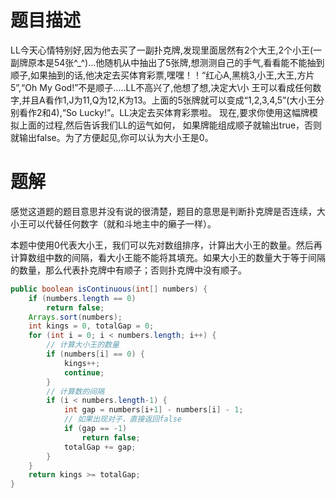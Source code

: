 

# 题目描述

LL今天心情特别好,因为他去买了一副扑克牌,发现里面居然有2个大王,2个小王(一副牌原本是54张^_^)...他随机从中抽出了5张牌,想测测自己的手气,看看能不能抽到顺子,如果抽到的话,他决定去买体育彩票,嘿嘿！！“红心A,黑桃3,小王,大王,方片5”,“Oh My God!”不是顺子.....LL不高兴了,他想了想,决定大\小 王可以看成任何数字,并且A看作1,J为11,Q为12,K为13。上面的5张牌就可以变成“1,2,3,4,5”(大小王分别看作2和4),“So Lucky!”。LL决定去买体育彩票啦。 现在,要求你使用这幅牌模拟上面的过程,然后告诉我们LL的运气如何， 如果牌能组成顺子就输出true，否则就输出false。为了方便起见,你可以认为大小王是0。

# 题解

感觉这道题的题目意思并没有说的很清楚，题目的意思是判断扑克牌是否连续，大小王可以代替任何数字（就和斗地主中的癞子一样）。

本题中使用0代表大小王，我们可以先对数组排序，计算出大小王的数量。然后再计算数组中数的间隔，看大小王能不能将其填充。如果大小王的数量大于等于间隔的数量，那么代表扑克牌中有顺子；否则扑克牌中没有顺子。

```java
public boolean isContinuous(int[] numbers) {
    if (numbers.length == 0)
        return false;
    Arrays.sort(numbers);
    int kings = 0, totalGap = 0;
    for (int i = 0; i < numbers.length; i++) {
        // 计算大小王的数量
        if (numbers[i] == 0) {
            kings++;
            continue;
        }
        // 计算数的间隔
        if (i < numbers.length-1) {
            int gap = numbers[i+1] - numbers[i] - 1;
            // 如果出现对子，直接返回false
            if (gap == -1)
                return false;
            totalGap += gap;
        }
    }
    return kings >= totalGap;
}
```